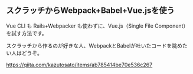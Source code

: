 ## スクラッチからWebpack+Babel+Vue.jsを使う

Vue CLI も Rails+Webpacker も使わずに、Vue.js（Single File Component）を試す方法です。

スクラッチから作るのが好きな人、WebpackとBabelが吐いたコードを眺めたい人はどうぞ。

https://qiita.com/kazutosato/items/ab785414be70e536c267

